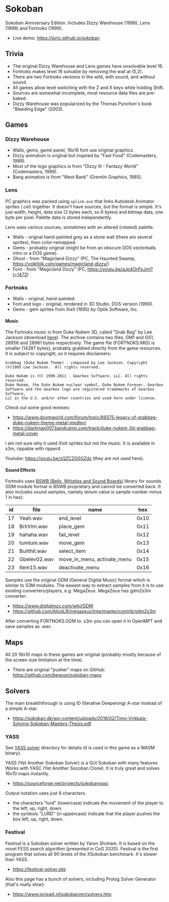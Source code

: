# Sokoban

Sokoban Anniversary Edition. Includes Dizzy Warehouse (1996), Lens (1998) and Fortnoks (1999).

* Live demo: https://joric.github.io/sokoban

## Trivia

* The original Dizzy Warehouse and Lens games have unsolvable level 16.
* Fortnoks makes level 16 solvable by removing the wall at (5,2).
* There are two Fortnoks versions in the wild, with sound, and without sound.
* All games allow level switching with the Z and X keys while holding Shift.
* Sources are somewhat incomplete, most resource data files are pre-baked.
* Dizzy Warehouse was popularized by the Thomas Pynchon's book "Bleeding Edge" (2003).

## Games

### Dizzy Warehouse

* Walls, gems, game panel, 16x16 font use original graphics.
* Dizzy animation is original but inspired by "Fast Food" (Codemasters, 1989).
* Most of the logo graphics is from "Dizzy III - Fantazy World" (Codemasters, 1989).
* Bang animation is from "West Bank" (Gremlin Graphics, 1985).

### Lens

PC graphics was packed using `splink.exe` that links Autodesk Animator sprites (.cel) together.
It doesn't have sources, but the format is simple.
It's just width, height, data size (2 bytes each, so 6 bytes) and bitmap data, one byte per pixel.
Palette data is stored independently.

Lens uses various sources, sometimes with an altered (rotated) palette.

* Walls - orignal hand-painted grey as a stone wall (there are several sprites), then color-remapped.
* Gems - probably original (might be from an obscure DOS vectorballs intro or a DOS game).
* Ghost - from "Magicland Dizzy" (PC, The Haunted Swamp, https://yolkfolk.com/games/magicland-dizzy/)
* Font - from "Magicland Dizzy" (PC, https://youtu.be/aJp4OrPsJmI?t=1472)

### Fortnoks

* Walls - original, hand-painted.
* Font and logo - original, rendered in 3D Studio, DOS version (1990).
* Gems - gem sprites from Xixit (1995) by Optik Software, Inc.

#### Music

The Fortnoks music is from Duke Nukem 3D, called "Grab Bag" by Lee Jackson (download [here](https://leejacksonaudio.lbjackson.com/GrabbagOriginalVersionMIDI1.1.zip)).
The archive contains two files, GM1 and GS1, 28956 and 28961 bytes respectively.
The game file (FORTNOKS.MID) is smaller (14287 bytes), probably grabbed directly from the game resources.
It is subject to copyright, so it requires disclaimers:

`Grabbag (Duke Nukem Theme) - composed by Lee Jackson. Copyright (©)1995 Lee Jackson.  All rights reserved.`

```
Duke Nukem is (©) 1999-2011 - Gearbox Software, LLC. All rights reserved.
Duke Nukem, the Duke Nukem nuclear symbol, Duke Nukem Forever, Gearbox
Software and the Gearbox logo are registered trademarks of Gearbox Software,
LLC in the U.S. and/or other countries and used here under license.
```

Check out some good remixes:

* https://www.doomworld.com/forum/topic/89375-legacy-of-grabbag-duke-nukem-theme-metal-medley/
* https://darkman007.bandcamp.com/track/duke-nukem-3d-grabbag-metal-cover

I am not sure why it used Xixit sprites but not the music. It is available in s3m, rippable with ripper4.

Youtube: https://youtu.be/zQZCZ0GGZds (they are not used here).

#### Sound Effects

Fortnoks uses [BSWB (Bells, Whistles and Sound Boards)](https://www.phatcode.net/downloads.php?id=170) library for sounds.
GDM module format is BSWB proprietary and cannot be converted back.
It also includes sound samples, namely (enum value is sample number minus 1 in hex):

id | file | name | hex
---|---|---|---
17 | Yeah.wav | end_level | 0x10
18 | Brlrlrlm.wav | place_gem | 0x11
19 | hahaha.wav | fail_level | 0x12
20 | tumtum.wav | move_gem | 0x13
21 | Builthit.wav | select_item | 0x14
22 | Gbelev02.wav | move_in_menu, activate_menu | 0x15
23 | Item15.wav | deactivate_menu | 0x16

Samples use the original GDM (General Digital Music) format which is similar to S3M modules.
The easiest way to extract samples from it is to use existing converters/players, e.g. MegaZeux.
MegaZeux has gdm2s3m converter:

* https://www.digitalmzx.com/wiki/GDM
* https://github.com/AliceLR/megazeux/tree/master/contrib/gdm2s3m

After converting FORTNOKS.GDM to .s3m you can open it in OpenMPT and save samples as .wav.

## Maps

All 20 16x10 maps in these games are original (probably mostly because of the screen size limitation at the time).

* There are original "pusher" maps on GitHub: https://github.com/begoon/sokoban-maps

## Solvers

The main breakththrough is using ID (Iterative Deepening) A-star instead of a simple A-star.

* https://sokoban.dk/wp-content/uploads/2016/02/Timo-Virkkala-Solving-Sokoban-Masters-Thesis.pdf

### YASS

See [YASS solver](./tools/YASS/) directory for details (it is used in this game as a WASM binary).

YASS (Yet Another Sokoban Solver) is a GUI Sokoban with many features.
Works with YASC (Yet Another Socoban Clone). It is truly great and solves 16x10 maps instantly.

* https://sourceforge.net/projects/sokobanyasc

Output notation uses just 8 characters.

* the characters "lurd" (lowercase) indicate the movement of the player to the left, up, right, down.
* the symbols "LURD" (in uppercase) indicate that the player pushes the box left, up, right, down.

### Festival

Festival is a Sokoban solver written by Yaron Shoham. It is based on the novel FESS search algorithm (presented in CoG 2020).
Festival is the first program that solves all 90 levels of the XSokoban benchmark. It's slower than YASS.

* https://festival-solver.site

Also this page has a bunch of solvers, including Prolog Solver Generator (that's really slow):

* https://www.joriswit.nl/sokoban/en/solvers.htm
